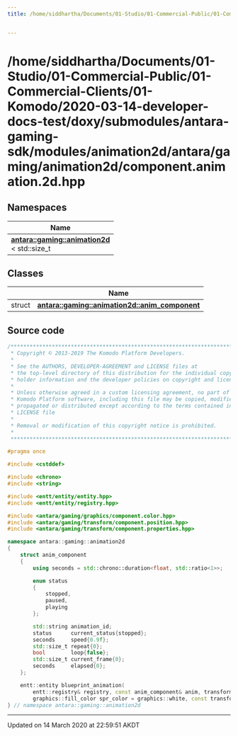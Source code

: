```yaml
---
title: /home/siddhartha/Documents/01-Studio/01-Commercial-Public/01-Commercial-Clients/01-Komodo/2020-03-14-developer-docs-test/doxy/submodules/antara-gaming-sdk/modules/animation2d/antara/gaming/animation2d/component.animation.2d.hpp


---
```


# /home/siddhartha/Documents/01-Studio/01-Commercial-Public/01-Commercial-Clients/01-Komodo/2020-03-14-developer-docs-test/doxy/submodules/antara-gaming-sdk/modules/animation2d/antara/gaming/animation2d/component.animation.2d.hpp







## Namespaces

| Name           |
| -------------- |
| **[antara::gaming::animation2d](Namespaces/namespaceantara_1_1gaming_1_1animation2d.md)** <br>< std::size_t  |

## Classes

|                | Name           |
| -------------- | -------------- |
| struct | **[antara::gaming::animation2d::anim_component](Classes/structantara_1_1gaming_1_1animation2d_1_1anim__component.md)**  |













## Source code

```cpp
/******************************************************************************
 * Copyright © 2013-2019 The Komodo Platform Developers.                      *
 *                                                                            *
 * See the AUTHORS, DEVELOPER-AGREEMENT and LICENSE files at                  *
 * the top-level directory of this distribution for the individual copyright  *
 * holder information and the developer policies on copyright and licensing.  *
 *                                                                            *
 * Unless otherwise agreed in a custom licensing agreement, no part of the    *
 * Komodo Platform software, including this file may be copied, modified,     *
 * propagated or distributed except according to the terms contained in the   *
 * LICENSE file                                                               *
 *                                                                            *
 * Removal or modification of this copyright notice is prohibited.            *
 *                                                                            *
 ******************************************************************************/

#pragma once

#include <cstddef> 

#include <chrono> 
#include <string> 

#include <entt/entity/entity.hpp>   
#include <entt/entity/registry.hpp> 

#include <antara/gaming/graphics/component.color.hpp>       
#include <antara/gaming/transform/component.position.hpp>   
#include <antara/gaming/transform/component.properties.hpp> 

namespace antara::gaming::animation2d
{
    struct anim_component
    {
        using seconds = std::chrono::duration<float, std::ratio<1>>;

        enum status
        {
            stopped,
            paused,
            playing
        };

        std::string animation_id;
        status      current_status{stopped};
        seconds     speed{0.9f};
        std::size_t repeat{0};
        bool        loop{false};
        std::size_t current_frame{0};
        seconds     elapsed{0};
    };

    entt::entity blueprint_animation(
        entt::registry& registry, const anim_component& anim, transform::position_2d pos = math::vec2f::scalar(0.f),
        graphics::fill_color spr_color = graphics::white, const transform::properties& prop = {}) noexcept;
} // namespace antara::gaming::animation2d
```


-------------------------------

Updated on 14 March 2020 at 22:59:51 AKDT
